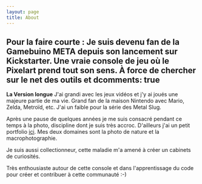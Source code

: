 ```yaml
---
layout: page
title: About
---
```


Pour la faire courte : Je suis devenu fan de la Gamebuino META depuis son lancement sur Kickstarter. Une vraie console de jeu où le Pixelart prend tout son sens. À force de chercher sur le net des outils et dcomments: true
---

**La Version longue**
J'ai grandi avec les jeux vidéos et j'y ai joués une majeure partie de ma vie. Grand fan de la maison Nintendo avec Mario, Zelda, Metroïd, etc. J'ai un faible pour la série des Metal Slug.

Après une pause de quelques années je me suis consacré pendant ce temps à la photo, discipline dont je suis très accroc. D'ailleurs j'ai un petit portfolio [ici](https://maximej.photodeck.com/). Mes deux domaines sont la photo de nature et la macrophotographie.

Je suis aussi collectionneur, cette maladie m'a amené à créer un cabinets de curiosités.

Très enthousiaste autour de cette console et dans l'apprentissage du code pour créer et contribuer à cette communauté :-)
<!--stackedit_data:
eyJoaXN0b3J5IjpbNjQ3MzM4MDg5LC0xNDY5NDQ4NzI4LDEzND
c3MDc2MTNdfQ==
-->
